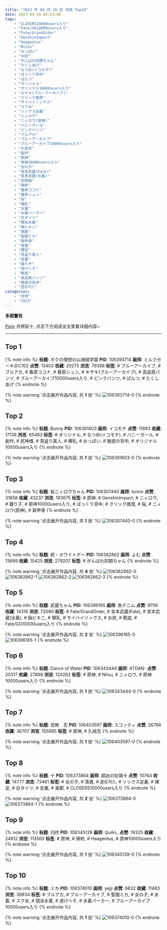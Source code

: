 ```yaml
---
title: "2023 年 04 月 16 日 月榜 Top10"
date: 2023-04-18 05:13:40
tags:
    - "CLOSERS10000users入り"
    - "Fate/GO10000users入り"
    - "Fate/GrandOrder"
    - "GenshinImpact"
    - "Haagentus"
    - "Nilou"
    - "おっぱい"
    - "お尻"
    - "がんばれ同期ちゃん"
    - "たくしあげ"
    - "なつめ(イコモチ)"
    - "ぱっくり背中"
    - "ぱんつ"
    - "オリジナル"
    - "オリジナル10000users入り"
    - "キサキ(ブルーアーカイブ)"
    - "クリック推奨"
    - "サイハイソックス"
    - "スク水"
    - "ソックス足裏"
    - "ニィロウ"
    - "ニィロウ(原神)"
    - "バニーガール"
    - "ピンクパンツ"
    - "ブルアカ"
    - "ブルーアーカイブ"
    - "ブルーアーカイブ10000users入り"
    - "久岐忍"
    - "創作"
    - "原神"
    - "原神10000users入り"
    - "女の子"
    - "宮本武蔵(Fate)"
    - "宮本武蔵(水着)"
    - "尻神様"
    - "帰終"
    - "春原ココナ"
    - "春原シュン"
    - "桜"
    - "横乳"
    - "水着"
    - "水着パーカー"
    - "白タイツ"
    - "競泳水着"
    - "縞ビキニ"
    - "美脚"
    - "聖園ミカ"
    - "肩甲骨"
    - "落書"
    - "裸足"
    - "見返り美人"
    - "足裏"
    - "踊り子"
    - "透けへそ"
    - "靴底"
    - "高品質パンツ"
    - "魅惑の背中"
    - "클로저스"
categories:
    - "月榜"
    - "2023"
---
```


<i class="fa fa-triangle-exclamation"></i>**多图警告**<i class="fa fa-triangle-exclamation"></i>

[Pixiv](https://www.pixiv.net/) 月榜前十, 点击下方阅读全文查看详细内容~

<!-- more -->

---

## Top 1

{% note info %}
**标题**: ボクの理想の山海経学園
**PID**: 106393714 **画师**: ミルクセーキ＠C102
**点赞**: 13402 **收藏**: 20275 **浏览**: 79388
**标签**: # ブルーアーカイブ, # ブルアカ, # 春原ココナ, # 春原シュン, # キサキ(ブルーアーカイブ), # 高品質パンツ, # ブルーアーカイブ10000users入り, # ピンクパンツ, # ぱんつ, # たくしあげ
{% endnote %}

{% note warning '点击展开作品内容, 共 **1** 张' %}
![106393714-0](https://i.pixiv.re/img-original/img/2023/03/20/19/10/47/106393714_p0.jpg)
{% endnote %}

## Top 2

{% note info %}
**标题**: Bunny
**PID**: 106391603 **画师**: イコモチ
**点赞**: 11893 **收藏**: 17136 **浏览**: 65483
**标签**: # オリジナル, # なつめ(イコモチ), # バニーガール, # 創作, # 尻神様, # 見返り美人, # 横乳, # おっぱい, # 魅惑の背中, # オリジナル10000users入り
{% endnote %}

{% note warning '点击展开作品内容, 共 **1** 张' %}
![106391603-0](https://i.pixiv.re/img-original/img/2023/03/20/17/42/58/106391603_p0.png)
{% endnote %}

## Top 3

{% note info %}
**标题**: 桜ニィロウちゃん
**PID**: 106307440 **画师**: torino
**点赞**: 31658 **收藏**: 43237 **浏览**: 193675
**标签**: # 原神, # GenshinImpact, # ニィロウ, # 踊り子, # 原神10000users入り, # ぱっくり背中, # クリック推奨, # 桜, # ニィロウ(原神), # 肩甲骨
{% endnote %}

{% note warning '点击展开作品内容, 共 **1** 张' %}
![106307440-0](https://i.pixiv.re/img-original/img/2023/03/18/00/01/01/106307440_p0.jpg)
{% endnote %}

## Top 4

{% note info %}
**标题**: 続・ホワイトデー
**PID**: 106382862 **画师**: よむ
**点赞**: 13699 **收藏**: 15425 **浏览**: 279207
**标签**: # がんばれ同期ちゃん
{% endnote %}

{% note warning '点击展开作品内容, 共 **4** 张' %}
![106382862-0](https://i.pixiv.re/img-original/img/2023/03/20/08/26/51/106382862_p0.png)
![106382862-1](https://i.pixiv.re/img-original/img/2023/03/20/08/26/51/106382862_p1.png)
![106382862-2](https://i.pixiv.re/img-original/img/2023/03/20/08/26/51/106382862_p2.png)
![106382862-3](https://i.pixiv.re/img-original/img/2023/03/20/08/26/51/106382862_p3.png)
{% endnote %}

## Top 5

{% note info %}
**标题**: 武蔵ちゃん
**PID**: 106396165 **画师**: 魚デニム
**点赞**: 9756 **收藏**: 14316 **浏览**: 72080
**标签**: # Fate/GrandOrder, # 宮本武蔵(Fate), # 宮本武蔵(水着), # 縞ビキニ, # 横乳, # サイハイソックス, # お尻, # 靴底, # Fate/GO10000users入り
{% endnote %}

{% note warning '点击展开作品内容, 共 **2** 张' %}
![106396165-0](https://i.pixiv.re/img-original/img/2023/03/20/20/32/16/106396165_p0.jpg)
![106396165-1](https://i.pixiv.re/img-original/img/2023/03/20/20/32/16/106396165_p1.jpg)
{% endnote %}

## Top 6

{% note info %}
**标题**: Dance of Water
**PID**: 106343444 **画师**: ATDAN-
**点赞**: 20317 **收藏**: 27898 **浏览**: 120262
**标签**: # 原神, # Nilou, # ニィロウ, # 原神10000users入り
{% endnote %}

{% note warning '点击展开作品内容, 共 **1** 张' %}
![106343444-0](https://i.pixiv.re/img-original/img/2023/03/19/05/15/50/106343444_p0.jpg)
{% endnote %}

## Top 7

{% note info %}
**标题**: 苦無　忍
**PID**: 106403597 **画师**: スコッティ
**点赞**: 26766 **收藏**: 36707 **浏览**: 155885
**标签**: # 原神, # 久岐忍
{% endnote %}

{% note warning '点击展开作品内容, 共 **1** 张' %}
![106403597-0](https://i.pixiv.re/img-original/img/2023/03/21/00/00/36/106403597_p0.jpg)
{% endnote %}

## Top 8

{% note info %}
**标题**: 十
**PID**: 106373864 **画师**: 超凶の狄璐卡
**点赞**: 10764 **收藏**: 14777 **浏览**: 73461
**标签**: # 女の子, # 落書, # 클로저스, # ソックス足裏, # 裸足, # 白タイツ, # 足裏, # 美脚, # CLOSERS10000users入り
{% endnote %}

{% note warning '点击展开作品内容, 共 **2** 张' %}
![106373864-0](https://i.pixiv.re/img-original/img/2023/03/20/00/00/23/106373864_p0.jpg)
![106373864-1](https://i.pixiv.re/img-original/img/2023/03/20/00/00/23/106373864_p1.jpg)
{% endnote %}

## Top 9

{% note info %}
**标题**: 归终
**PID**: 106345139 **画师**: QuAn_
**点赞**: 19325 **收藏**: 24612 **浏览**: 113560
**标签**: # 原神, # 帰終, # Haagentus, # 原神10000users入り
{% endnote %}

{% note warning '点击展开作品内容, 共 **1** 张' %}
![106345139-0](https://i.pixiv.re/img-original/img/2023/03/19/02/59/30/106345139_p0.jpg)
{% endnote %}

## Top 10

{% note info %}
**标题**: ミカ
**PID**: 106374010 **画师**: yejji
**点赞**: 6832 **收藏**: 11483 **浏览**: 39834
**标签**: # ブルアカ, # ブルーアーカイブ, # 聖園ミカ, # 女の子, # 水着, # スク水, # 競泳水着, # 透けへそ, # 水着パーカー, # ブルーアーカイブ10000users入り
{% endnote %}

{% note warning '点击展开作品内容, 共 **1** 张' %}
![106374010-0](https://i.pixiv.re/img-original/img/2023/03/20/00/01/21/106374010_p0.png)
{% endnote %}
